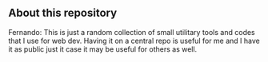 ## About this repository

Fernando: This is just a random collection of small utilitary tools and codes that I use for web dev. Having it on a central repo is useful for me and I have it as public just it case it may be useful for others as well.
